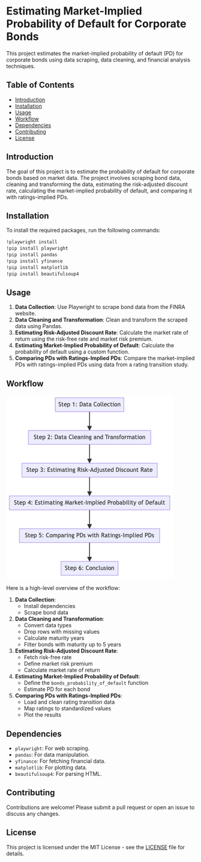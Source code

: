 # Estimating Market-Implied Probability of Default for Corporate Bonds

This project estimates the market-implied probability of default (PD) for corporate bonds using data scraping, data cleaning, and financial analysis techniques.

## Table of Contents

- [Introduction](#introduction)
- [Installation](#installation)
- [Usage](#usage)
- [Workflow](#workflow)
- [Dependencies](#dependencies)
- [Contributing](#contributing)
- [License](#license)

## Introduction

The goal of this project is to estimate the probability of default for corporate bonds based on market data. The project involves scraping bond data, cleaning and transforming the data, estimating the risk-adjusted discount rate, calculating the market-implied probability of default, and comparing it with ratings-implied PDs.

## Installation

To install the required packages, run the following commands:

```bash
!playwright install
!pip install playwright
!pip install pandas
!pip install yfinance
!pip install matplotlib
!pip install beautifulsoup4
```

## Usage

1. **Data Collection**: Use Playwright to scrape bond data from the FINRA website.
2. **Data Cleaning and Transformation**: Clean and transform the scraped data using Pandas.
3. **Estimating Risk-Adjusted Discount Rate**: Calculate the market rate of return using the risk-free rate and market risk premium.
4. **Estimating Market-Implied Probability of Default**: Calculate the probability of default using a custom function.
5. **Comparing PDs with Ratings-Implied PDs**: Compare the market-implied PDs with ratings-implied PDs using data from a rating transition study.

## Workflow

![Workflow](flow.png)

Here is a high-level overview of the workflow:

1. **Data Collection**:
    - Install dependencies
    - Scrape bond data
2. **Data Cleaning and Transformation**:
    - Convert data types
    - Drop rows with missing values
    - Calculate maturity years
    - Filter bonds with maturity up to 5 years
3. **Estimating Risk-Adjusted Discount Rate**:
    - Fetch risk-free rate
    - Define market risk premium
    - Calculate market rate of return
4. **Estimating Market-Implied Probability of Default**:
    - Define the `bonds_probability_of_default` function
    - Estimate PD for each bond
5. **Comparing PDs with Ratings-Implied PDs**:
    - Load and clean rating transition data
    - Map ratings to standardized values
    - Plot the results

## Dependencies

- `playwright`: For web scraping.
- `pandas`: For data manipulation.
- `yfinance`: For fetching financial data.
- `matplotlib`: For plotting data.
- `beautifulsoup4`: For parsing HTML.

## Contributing

Contributions are welcome! Please submit a pull request or open an issue to discuss any changes.

## License

This project is licensed under the MIT License - see the [LICENSE](LICENSE) file for details.

